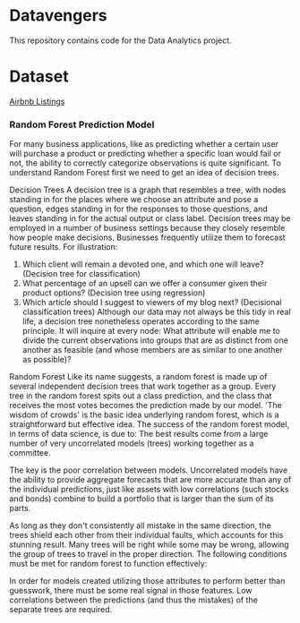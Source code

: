 # Datavengers
This repository contains code for the Data Analytics project.

# Dataset
[Airbnb Listings](https://public.opendatasoft.com/explore/dataset/airbnb-listings/table/?disjunctive.host_verifications&disjunctive.amenities&disjunctive.features&dataChart=eyJxdWVyaWVzIjpbeyJjaGFydHMiOlt7InR5cGUiOiJjb2x1bW4iLCJmdW5jIjoiQ09VTlQiLCJ5QXhpcyI6Imhvc3RfbGlzdGluZ3NfY291bnQiLCJzY2llbnRpZmljRGlzcGxheSI6dHJ1ZSwiY29sb3IiOiJyYW5nZS1jdXN0b20ifV0sInhBeGlzIjoiY2l0eSIsIm1heHBvaW50cyI6IiIsInRpbWVzY2FsZSI6IiIsInNvcnQiOiIiLCJzZXJpZXNCcmVha2Rvd24iOiJyb29tX3R5cGUiLCJjb25maWciOnsiZGF0YXNldCI6ImFpcmJuYi1saXN0aW5ncyIsI)

### Random Forest Prediction Model
For many business applications, like as predicting whether a certain user will purchase a product or predicting whether a specific loan would fail or not, the ability to correctly categorize observations is quite significant. To understand Random Forest first we need to get an idea of decision trees.

Decision Trees
A decision tree is a graph that resembles a tree, with nodes standing in for the places where we choose an attribute and pose a question, edges standing in for the responses to those questions, and leaves standing in for the actual output or class label.
Decision trees may be employed in a number of business settings because they closely resemble how people make decisions.
Businesses frequently utilize them to forecast future results. For illustration:
1. Which client will remain a devoted one, and which one will leave? (Decision tree for classification)
2. What percentage of an upsell can we offer a consumer given their product options? (Decision tree using regression)
3. Which article should I suggest to viewers of my blog next? (Decisional classification trees)
Although our data may not always be this tidy in real life, a decision tree nonetheless operates according to the same principle. It will inquire at every node:
What attribute will enable me to divide the current observations into groups that are as distinct from one another as feasible (and whose members are as similar to one another as possible)?

Random Forest
Like its name suggests, a random forest is made up of several independent decision trees that work together as a group. Every tree in the random forest spits out a class prediction, and the class that receives the most votes becomes the prediction made by our model.
'The wisdom of crowds' is the basic idea underlying random forest, which is a straightforward but effective idea. The success of the random forest model, in terms of data science, is due to:
The best results come from a large number of very uncorrelated models (trees) working together as a committee.

The key is the poor correlation between models. Uncorrelated models have the ability to provide aggregate forecasts that are more accurate than any of the individual predictions, just like assets with low correlations (such stocks and bonds) combine to build a portfolio that is larger than the sum of its parts.

As long as they don't consistently all mistake in the same direction, the trees shield each other from their individual faults, which accounts for this stunning result. Many trees will be right while some may be wrong, allowing the group of trees to travel in the proper direction. The following conditions must be met for random forest to function effectively:

In order for models created utilizing those attributes to perform better than guesswork, there must be some real signal in those features.
Low correlations between the predictions (and thus the mistakes) of the separate trees are required.

